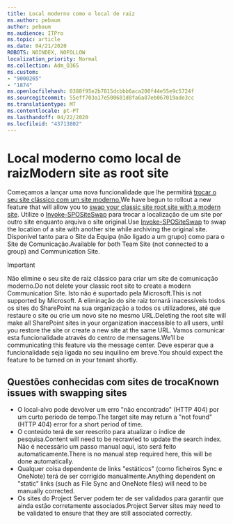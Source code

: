 ```yaml
---
title: Local moderno como o local de raiz
ms.author: pebaum
author: pebaum
ms.audience: ITPro
ms.topic: article
ms.date: 04/21/2020
ROBOTS: NOINDEX, NOFOLLOW
localization_priority: Normal
ms.collection: Adm_O365
ms.custom:
- "9000265"
- "1874"
ms.openlocfilehash: 0388f95e2b7815dcbbb6aca200f44e55e9c5724f
ms.sourcegitcommit: 55eff703a17e500681d8fa6a87eb067019ade3cc
ms.translationtype: MT
ms.contentlocale: pt-PT
ms.lasthandoff: 04/22/2020
ms.locfileid: "43713802"
---
```

# <a name="modern-site-as-root-site"></a><span data-ttu-id="aee36-102">Local moderno como local de raiz</span><span class="sxs-lookup"><span data-stu-id="aee36-102">Modern site as root site</span></span>

<span data-ttu-id="aee36-103">Começamos a lançar uma nova funcionalidade que lhe permitirá [trocar o seu site clássico com um site moderno.](https://docs.microsoft.com/sharepoint/modern-root-site)</span><span class="sxs-lookup"><span data-stu-id="aee36-103">We have begun to rollout a new feature that will allow you to [swap your classic site root site with a modern site](https://docs.microsoft.com/sharepoint/modern-root-site).</span></span> <span data-ttu-id="aee36-104">Utilize o [Invoke-SPOSiteSwap](https://docs.microsoft.com/powershell/module/sharepoint-online/invoke-spositeswap?view=sharepoint-ps) para trocar a localização de um site por outro site enquanto arquiva o site original.</span><span class="sxs-lookup"><span data-stu-id="aee36-104">Use [Invoke-SPOSiteSwap](https://docs.microsoft.com/powershell/module/sharepoint-online/invoke-spositeswap?view=sharepoint-ps) to swap the location of a site with another site while archiving the original site.</span></span> <span data-ttu-id="aee36-105">Disponível tanto para o Site da Equipa (não ligado a um grupo) como para o Site de Comunicação.</span><span class="sxs-lookup"><span data-stu-id="aee36-105">Available for both Team Site (not connected to a group) and Communication Site.</span></span>

>[!Important]
> <span data-ttu-id="aee36-106">Não elimine o seu site de raiz clássico para criar um site de comunicação moderno.</span><span class="sxs-lookup"><span data-stu-id="aee36-106">Do not delete your classic root site to create a modern Communication Site.</span></span> <span data-ttu-id="aee36-107">Isto não é suportado pela Microsoft.</span><span class="sxs-lookup"><span data-stu-id="aee36-107">This is not supported by Microsoft.</span></span> <span data-ttu-id="aee36-108">A eliminação do site raiz tornará inacessíveis todos os sites do SharePoint na sua organização a todos os utilizadores, até que restaure o site ou crie um novo site no mesmo URL.</span><span class="sxs-lookup"><span data-stu-id="aee36-108">Deleting the root site will make all SharePoint sites in your organization inaccessible to all users, until you restore the site or create a new site at the same URL.</span></span> <span data-ttu-id="aee36-109">Vamos comunicar esta funcionalidade através do centro de mensagens.</span><span class="sxs-lookup"><span data-stu-id="aee36-109">We’ll be communicating this feature via the message center.</span></span> <span data-ttu-id="aee36-110">Deve esperar que a funcionalidade seja ligada no seu inquilino em breve.</span><span class="sxs-lookup"><span data-stu-id="aee36-110">You should expect the feature to be turned on in your tenant shortly.</span></span>

## <a name="known-issues-with-swapping-sites"></a><span data-ttu-id="aee36-111">Questões conhecidas com sites de troca</span><span class="sxs-lookup"><span data-stu-id="aee36-111">Known issues with swapping sites</span></span>
- <span data-ttu-id="aee36-112">O local-alvo pode devolver um erro "não encontrado" (HTTP 404) por um curto período de tempo.</span><span class="sxs-lookup"><span data-stu-id="aee36-112">The target site may return a "not found" (HTTP 404) error for a short period of time.</span></span>
- <span data-ttu-id="aee36-113">O conteúdo terá de ser reescrito para atualizar o índice de pesquisa.</span><span class="sxs-lookup"><span data-stu-id="aee36-113">Content will need to be recrawled to update the search index.</span></span> <span data-ttu-id="aee36-114">Não é necessário um passo manual aqui, isto será feito automaticamente.</span><span class="sxs-lookup"><span data-stu-id="aee36-114">There is no manual step required here, this will be done automatically.</span></span>
- <span data-ttu-id="aee36-115">Qualquer coisa dependente de links "estáticos" (como ficheiros Sync e OneNote) terá de ser corrigido manualmente.</span><span class="sxs-lookup"><span data-stu-id="aee36-115">Anything dependent on "static" links (such as File Sync and OneNote files) will need to be manually corrected.</span></span>
- <span data-ttu-id="aee36-116">Os sites do Project Server podem ter de ser validados para garantir que ainda estão corretamente associados.</span><span class="sxs-lookup"><span data-stu-id="aee36-116">Project Server sites may need to be validated to ensure that they are still associated correctly.</span></span> 
